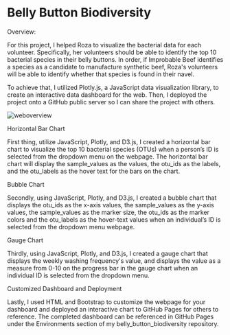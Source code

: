 # Belly Button Biodiversity


Overview:


For this project, I helped Roza to visualize the bacterial data for each volunteer. Specifically, her volunteers should be able to identify the top 10 bacterial species in their belly buttons. In order, if Improbable Beef identifies a species as a candidate to manufacture synthetic beef, Roza's volunteers will be able to identify whether that species is found in their navel.

To achieve that, I utilized Plotly.js, a JavaScript data visualization library, to create an interactive data dashboard for the web. Then, I deployed the project onto a GitHub public server so I can share the project with others.

![weboverview](https://user-images.githubusercontent.com/74233163/112948523-cb7ca000-90fd-11eb-9a0f-4692096e6257.png)


Horizontal Bar Chart

First thing, utilize JavaScript, Plotly, and D3.js, I created a horizontal bar chart to visualize the top 10 bacterial species (OTUs) when a person’s ID is selected from the dropdown menu on the webpage. The horizontal bar chart will display the sample_values as the values, the otu_ids as the labels, and the otu_labels as the hover text for the bars on the chart.

Bubble Chart

Secondly, using JavaScript, Plotly, and D3.js, I created a bubble chart that displays the otu_ids as the x-axis values, the sample_values as the y-axis values, the sample_values as the marker size, the otu_ids as the marker colors and the otu_labels as the hover-text values when an individual’s ID is selected from the dropdown menu webpage.

Gauge Chart

Thirdly, using JavaScript, Plotly, and D3.js, I created a gauge chart that displays the weekly washing frequency's value, and displays the value as a measure from 0-10 on the progress bar in the gauge chart when an individual ID is selected from the dropdown menu.

Customized Dashboard and Deployment

Lastly, I used HTML and Bootstrap to customize the webpage for your dashboard and deployed an interactive chart to GitHub Pages for others to reference. The completed dashboard can be referenced in GitHub Pages under the Environments section of my belly_button_biodiversity repository.


 


